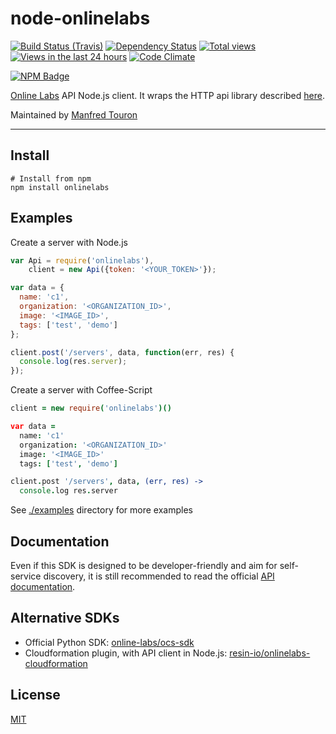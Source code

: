 # node-onlinelabs

[![Build Status (Travis)](https://travis-ci.org/moul/node-onlinelabs.svg?branch=master)](https://travis-ci.org/moul/node-onlinelabs)
[![Dependency Status](https://david-dm.org/moul/node-onlinelabs.svg?theme=shields.io)](https://david-dm.org/moul/node-onlinelabs)
[![Total views](https://sourcegraph.com/api/repos/github.com/moul/node-onlinelabs/counters/views.svg)](https://sourcegraph.com/github.com/moul/node-onlinelabs)
[![Views in the last 24 hours](https://sourcegraph.com/api/repos/github.com/moul/node-onlinelabs/counters/views-24h.svg)](https://sourcegraph.com/github.com/moul/node-onlinelabs)
[![Code Climate](https://codeclimate.com/github/moul/node-onlinelabs/badges/gpa.svg)](https://codeclimate.com/github/moul/node-onlinelabs)

[![NPM Badge](https://nodei.co/npm/onlinelabs.png)](https://npmjs.org/package/onlinelabs)

[Online Labs](https://labs.online.net/) API Node.js client.
It wraps the HTTP api library described [here](https://github.com/node-gitlab/gitlabhq/tree/master/doc/api).

Maintained by [Manfred Touron](https://github.com/moul)

---

Install
-------

    # Install from npm
    npm install onlinelabs

Examples
--------

Create a server with Node.js

```js
var Api = require('onlinelabs'),
    client = new Api({token: '<YOUR_TOKEN>'});

var data = {
  name: 'c1',
  organization: '<ORGANIZATION_ID>',
  image: '<IMAGE_ID>',
  tags: ['test', 'demo']
};

client.post('/servers', data, function(err, res) {
  console.log(res.server);
});
```

Create a server with Coffee-Script

```coffee
client = new require('onlinelabs')()

var data =
  name: 'c1'
  organization: '<ORGANIZATION_ID>'
  image: '<IMAGE_ID>'
  tags: ['test', 'demo']

client.post '/servers', data, (err, res) ->
  console.log res.server
```

See [./examples](https://github.com/moul/node-onlinelabs/tree/master/examples) directory for more examples

Documentation
-------------

Even if this SDK is designed to be developer-friendly and aim for self-service discovery, it is still recommended to read the official [API documentation](https://doc.cloud.online.net/api/).

Alternative SDKs
----------------

- Official Python SDK: [online-labs/ocs-sdk](https://github.com/online-labs/ocs-sdk)
- Cloudformation plugin, with API client in Node.js: [resin-io/onlinelabs-cloudformation](https://github.com/resin-io/onlinelabs-cloudformation)


License
-------

[MIT](https://github.com/moul/node-onlinelabs/blob/master/LICENSE.md)
